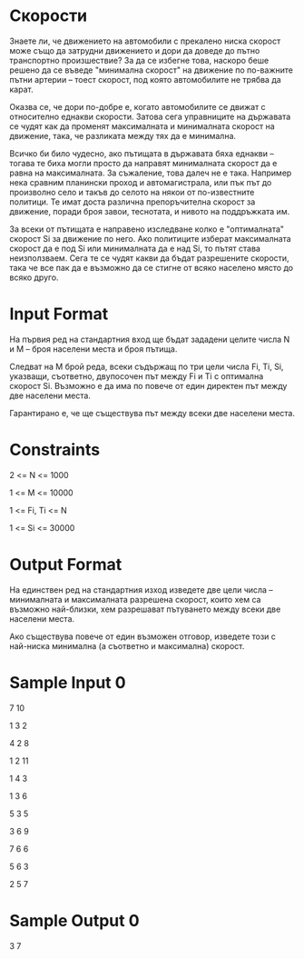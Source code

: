# Скорости

Знаете ли, че движението на автомобили с прекалено ниска скорост може също да затрудни движението и дори да доведе до пътно транспортно произшествие? За да се избегне това, наскоро беше решено да се въведе "минимална скорост" на движение по по-важните пътни артерии – тоест скорост, под която автомобилите не трябва да карат.

Оказва се, че дори по-добре е, когато автомобилите се движат с относително еднакви скорости. Затова сега управниците на държавата се чудят как да променят максималната и минималната скорост на движение, така, че разликата между тях да е минимална.

Всичко би било чудесно, ако пътищата в държавата бяха еднакви – тогава те биха могли просто да направят минималната скорост да е равна на максималната. За съжаление, това далеч не е така. Например нека сравним планински проход и автомагистрала, или пък път до произволно село и такъв до селото на някои от по-известните политици. Те имат доста различна препоръчителна скорост за движение, поради броя завои, теснотата, и нивото на поддръжката им.

За всеки от пътищата е направено изследване колко е "оптималната" скорост Si за движение по него. Ако политиците изберат максималната скорост да е под Si или минималната да е над Si, то пътят става неизползваем. Сега те се чудят какви да бъдат разрешените скорости, така че все пак да е възможно да се стигне от всяко населено място до всяко друго.

# Input Format 

На първия ред на стандартния вход ще бъдат зададени целите числа N и M – броя населени места и броя пътища. 

Следват на M брой реда, всеки съдържащ по три цели числа Fi, Ti, Si, указващи, съответно, двупосочен път между Fi и Ti с оптимална скорост Si. Възможно е да има по повече от един директен път между две населени места. 

Гарантирано е, че ще съществува път между всеки две населени места.

# Constraints 

2 <= N <= 1000

1 <= M <= 10000

1 <= Fi, Ti <= N

1 <= Si <= 30000

# Output Format 

На единствен ред на стандартния изход изведете две цели числа – минималната и максималната разрешена скорост, които хем са възможно най-близки, хем разрешават пътуването между всеки две населени места.

Ако съществува повече от един възможен отговор, изведете този с най-ниска минимална (а съответно и максимална) скорост.

# Sample Input 0

7 10

1 3 2

4 2 8

1 2 11

1 4 3

1 3 6

5 3 5

3 6 9

7 6 6

5 6 3

2 5 7

# Sample Output 0
3 7
